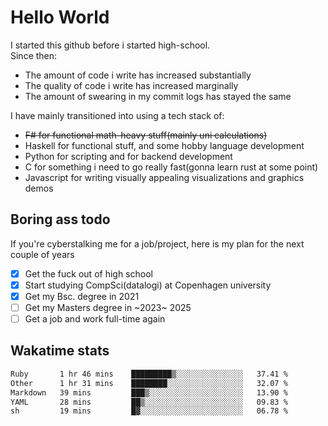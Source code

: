 # Hello World

I started this github before i started high-school.  
Since then:
- The amount of code i write has increased substantially
- The quality of code i write has increased marginally
- The amount of swearing in my commit logs has stayed the same

I have mainly transitioned into using a tech stack of:
- ~~F# for functional math-heavy stuff(mainly uni calculations)~~
- Haskell for functional stuff, and some hobby language development
- Python for scripting and for backend development
- C for something i need to go really fast(gonna learn rust at some point)
- Javascript for writing visually appealing visualizations and graphics demos

## Boring ass todo
If you're cyberstalking me for a job/project, here is my plan for the next couple of years
- [x] Get the fuck out of high school
- [x] Start studying CompSci(datalogi) at Copenhagen university
- [x] Get my Bsc. degree in 2021
- [ ] Get my Masters degree in ~2023~ 2025
- [ ] Get a job and work full-time again

## Wakatime stats
<!--START_SECTION:waka-->

```txt
Ruby       1 hr 46 mins    █████████▒░░░░░░░░░░░░░░░   37.41 %
Other      1 hr 31 mins    ████████░░░░░░░░░░░░░░░░░   32.07 %
Markdown   39 mins         ███▒░░░░░░░░░░░░░░░░░░░░░   13.90 %
YAML       28 mins         ██▒░░░░░░░░░░░░░░░░░░░░░░   09.83 %
sh         19 mins         █▓░░░░░░░░░░░░░░░░░░░░░░░   06.78 %
```

<!--END_SECTION:waka-->
